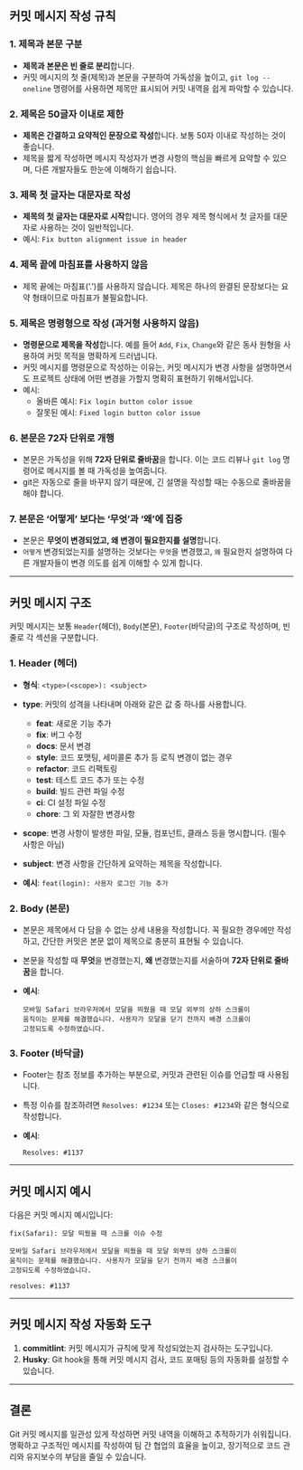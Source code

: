 ## 커밋 메시지 작성 규칙

### 1. 제목과 본문 구분

- **제목과 본문은 빈 줄로 분리**합니다.
- 커밋 메시지의 첫 줄(제목)과 본문을 구분하여 가독성을 높이고, `git log --oneline` 명령어를 사용하면 제목만 표시되어 커밋 내역을 쉽게 파악할 수 있습니다.

### 2. 제목은 50글자 이내로 제한

- **제목은 간결하고 요약적인 문장으로 작성**합니다. 보통 50자 이내로 작성하는 것이 좋습니다.
- 제목을 짧게 작성하면 메시지 작성자가 변경 사항의 핵심을 빠르게 요약할 수 있으며, 다른 개발자들도 한눈에 이해하기 쉽습니다.

### 3. 제목 첫 글자는 대문자로 작성

- **제목의 첫 글자는 대문자로 시작**합니다. 영어의 경우 제목 형식에서 첫 글자를 대문자로 사용하는 것이 일반적입니다.
- 예시: `Fix button alignment issue in header`

### 4. 제목 끝에 마침표를 사용하지 않음

- 제목 끝에는 마침표(‘.’)를 사용하지 않습니다. 제목은 하나의 완결된 문장보다는 요약 형태이므로 마침표가 불필요합니다.

### 5. 제목은 명령형으로 작성 (과거형 사용하지 않음)

- **명령문으로 제목을 작성**합니다. 예를 들어 `Add`, `Fix`, `Change`와 같은 동사 원형을 사용하여 커밋 목적을 명확하게 드러냅니다.
- 커밋 메시지를 명령문으로 작성하는 이유는, 커밋 메시지가 변경 사항을 설명하면서도 프로젝트 상태에 어떤 변경을 가할지 명확히 표현하기 위해서입니다.
- 예시:
  - 올바른 예시: `Fix login button color issue`
  - 잘못된 예시: `Fixed login button color issue`

### 6. 본문은 72자 단위로 개행

- 본문은 가독성을 위해 **72자 단위로 줄바꿈**을 합니다. 이는 코드 리뷰나 `git log` 명령어로 메시지를 볼 때 가독성을 높여줍니다.
- git은 자동으로 줄을 바꾸지 않기 때문에, 긴 설명을 작성할 때는 수동으로 줄바꿈을 해야 합니다.

### 7. 본문은 ‘어떻게’ 보다는 ‘무엇’과 ‘왜’에 집중

- 본문은 **무엇이 변경되었고, 왜 변경이 필요한지를 설명**합니다.
- `어떻게` 변경되었는지를 설명하는 것보다는 `무엇`을 변경했고, `왜` 필요한지 설명하여 다른 개발자들이 변경 의도를 쉽게 이해할 수 있게 합니다.

---

## 커밋 메시지 구조

커밋 메시지는 보통 `Header`(헤더), `Body`(본문), `Footer`(바닥글)의 구조로 작성하며, 빈 줄로 각 섹션을 구분합니다.

### 1. Header (헤더)

- **형식**: `<type>(<scope>): <subject>`
- **type**: 커밋의 성격을 나타내며 아래와 같은 값 중 하나를 사용합니다.
  - **feat**: 새로운 기능 추가
  - **fix**: 버그 수정
  - **docs**: 문서 변경
  - **style**: 코드 포맷팅, 세미콜론 추가 등 로직 변경이 없는 경우
  - **refactor**: 코드 리팩토링
  - **test**: 테스트 코드 추가 또는 수정
  - **build**: 빌드 관련 파일 수정
  - **ci**: CI 설정 파일 수정
  - **chore**: 그 외 자잘한 변경사항
- **scope**: 변경 사항이 발생한 파일, 모듈, 컴포넌트, 클래스 등을 명시합니다. (필수 사항은 아님)
- **subject**: 변경 사항을 간단하게 요약하는 제목을 작성합니다.

- **예시**: `feat(login): 사용자 로그인 기능 추가`

### 2. Body (본문)

- 본문은 제목에서 다 담을 수 없는 상세 내용을 작성합니다. 꼭 필요한 경우에만 작성하고, 간단한 커밋은 본문 없이 제목으로 충분히 표현될 수 있습니다.
- 본문을 작성할 때 **무엇**을 변경했는지, **왜** 변경했는지를 서술하며 **72자 단위로 줄바꿈**을 합니다.

- **예시**:
  ```
  모바일 Safari 브라우저에서 모달을 띄웠을 때 모달 외부의 상하 스크롤이
  움직이는 문제를 해결했습니다. 사용자가 모달을 닫기 전까지 배경 스크롤이
  고정되도록 수정하였습니다.
  ```

### 3. Footer (바닥글)

- Footer는 참조 정보를 추가하는 부분으로, 커밋과 관련된 이슈를 언급할 때 사용됩니다.
- 특정 이슈를 참조하려면 `Resolves: #1234` 또는 `Closes: #1234`와 같은 형식으로 작성합니다.

- **예시**:
  ```
  Resolves: #1137
  ```

---

## 커밋 메시지 예시

다음은 커밋 메시지 예시입니다:

```git
fix(Safari): 모달 띄웠을 때 스크롤 이슈 수정

모바일 Safari 브라우저에서 모달을 띄웠을 때 모달 외부의 상하 스크롤이
움직이는 문제를 해결했습니다. 사용자가 모달을 닫기 전까지 배경 스크롤이
고정되도록 수정하였습니다.

resolves: #1137
```

---

## 커밋 메시지 작성 자동화 도구

1. **commitlint**: 커밋 메시지가 규칙에 맞게 작성되었는지 검사하는 도구입니다.
2. **Husky**: Git hook을 통해 커밋 메시지 검사, 코드 포매팅 등의 자동화를 설정할 수 있습니다.

---

## 결론

Git 커밋 메시지를 일관성 있게 작성하면 커밋 내역을 이해하고 추적하기가 쉬워집니다. 명확하고 구조적인 메시지를 작성하여 팀 간 협업의 효율을 높이고, 장기적으로 코드 관리와 유지보수의 부담을 줄일 수 있습니다.
